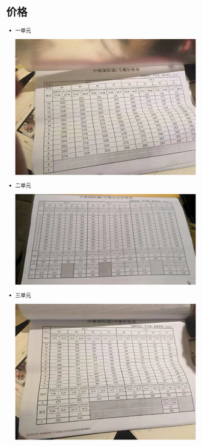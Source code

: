 # 价格

- 一单元

  ![](../images/556286211.jpg)

- 二单元

  

  ![](../images/1751827016.jpg)

- 三单元

  ![](../images/1724316531.jpg)